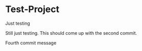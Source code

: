 # Test-Project
Just testing


Still just testing.  This should come up with the second commit.  

Fourth commit message